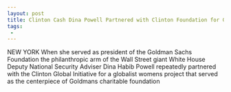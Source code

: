 ```yaml
---
layout: post
title: Clinton Cash Dina Powell Partnered with Clinton Foundation for Goldman Sachs Globalist Initiative
tags:
 -
---
```

NEW YORK  When she served as president of the Goldman Sachs Foundation the philanthropic arm of the Wall Street giant White House Deputy National Security Adviser Dina Habib Powell repeatedly partnered with the Clinton Global Initiative for a globalist womens project that served as the centerpiece of Goldmans charitable foundation
